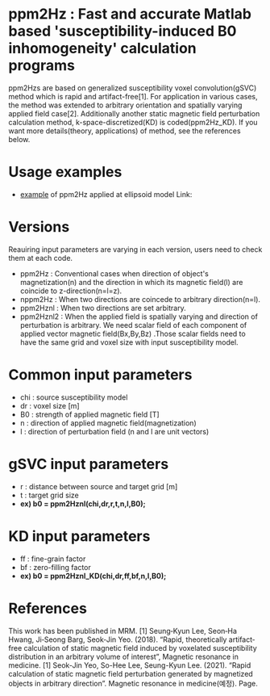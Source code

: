 # ppm2Hz : Fast and accurate Matlab based 'susceptibility-induced B0 inhomogeneity' calculation programs
ppm2Hzs are based on generalized susceptibility voxel convolution(gSVC) method which is rapid and artifact-free[1].
For application in various cases, the method was extended to arbitrary orientation and spatially varying applied field case[2].
Additionally another static magnetic field perturbation calculation method, k-space-discretized(KD) is coded(ppm2Hz_KD). If you want more details(theory, applications) of method, see the references below.

# Usage examples
- [example][elliplink] of ppm2Hz applied at ellipsoid model Link: 

[elliplink]: https://github.com/SeokJinYeo/ppm2Hz/tree/main/Example "example"

# Versions
Reauiring input parameters are varying in each version, users need to check them at each code.
- ppm2Hz : Conventional cases when direction of object's magnetization(n) and the direction in which its magnetic field(l) are coincide to z-direction(n=l=z).
- nppm2Hz : When two directions are coincede to arbitrary direction(n=l).
- ppm2Hznl : When two directions are set arbitrary.
- ppm2Hznl2 : When the applied field is spatially varying and direction of perturbation is arbitrary. We need scalar field of each component of applied vector magnetic field(Bx,By,Bz) .Those scalar fields need to have the same grid and voxel size with input susceptibility model.

# Common input parameters
- chi : source susceptibility model 
- dr : voxel size [m]
- B0 : strength of applied magnetic field [T]
- n : direction of applied magnetic field(magnetization)
- l : direction of perturbation field (n and l are unit vectors)

# gSVC input parameters
- r : distance between source and target grid [m]
- t : target grid size
- **ex) b0 = ppm2Hznl(chi,dr,r,t,n,l,B0);**

# KD input parameters
- ff : fine-grain factor
- bf : zero-filling factor
- **ex) b0 = ppm2Hznl_KD(chi,dr,ff,bf,n,l,B0);**

# References
This work has been published in MRM.
[1] Seung‐Kyun Lee, Seon‐Ha Hwang, Ji‐Seong Barg, Seok‐Jin Yeo. (2018). “Rapid, theoretically artifact‐free calculation of static magnetic field induced by voxelated susceptibility distribution in an arbitrary volume of interest”, Magnetic resonance in medicine.
[1] Seok-Jin Yeo, So-Hee Lee, Seung-Kyun Lee. (2021). “Rapid calculation of static magnetic field perturbation generated by magnetized objects in arbitrary direction”. Magnetic resonance in medicine(예정). Page.



